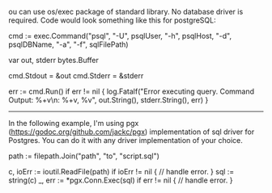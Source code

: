 ou can use os/exec package of standard library. No database driver is required. Code would look something like this for postgreSQL:

cmd := exec.Command("psql", "-U", psqlUser, "-h", psqlHost, "-d", psqlDBName, "-a", "-f", sqlFilePath)

var out, stderr bytes.Buffer

cmd.Stdout = &out
cmd.Stderr = &stderr

err := cmd.Run()
if err != nil {
    log.Fatalf("Error executing query. Command Output: %+v\n: %+v, %v", out.String(), stderr.String(), err)
}

-----------------------------------------------

In the following example, I'm using pgx (https://godoc.org/github.com/jackc/pgx) implementation of sql driver for Postgres. You can do it with any driver implementation of your choice.

path := filepath.Join("path", "to", "script.sql")

c, ioErr := ioutil.ReadFile(path)
if ioErr != nil {
   // handle error.
}
sql := string(c)
_, err := *pgx.Conn.Exec(sql)
if err != nil {
  // handle error.
}